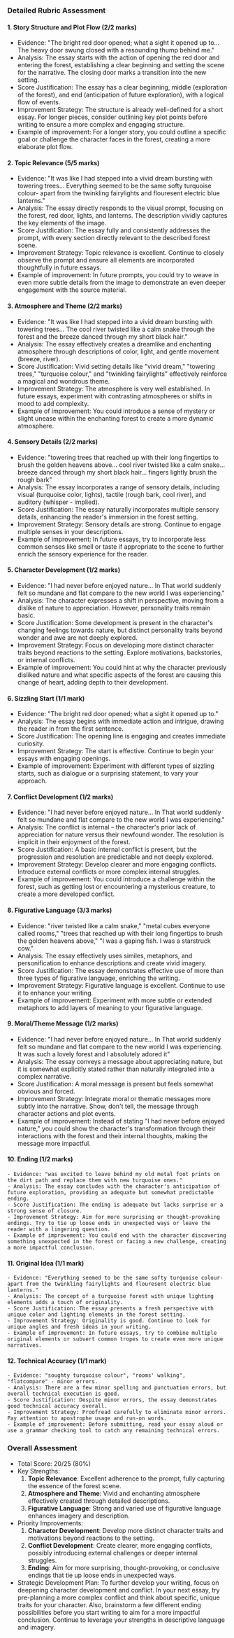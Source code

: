 ### Detailed Rubric Assessment

#### 1. Story Structure and Plot Flow (2/2 marks)

- Evidence: "The bright red door opened; what a sight it opened up to... The heavy door swung closed with a resounding thump behind me."
- Analysis: The essay starts with the action of opening the red door and entering the forest, establishing a clear beginning and setting the scene for the narrative. The closing door marks a transition into the new setting.
- Score Justification: The essay has a clear beginning, middle (exploration of the forest), and end (anticipation of future exploration), with a logical flow of events.
- Improvement Strategy: The structure is already well-defined for a short essay. For longer pieces, consider outlining key plot points before writing to ensure a more complex and engaging structure.
- Example of improvement: For a longer story, you could outline a specific goal or challenge the character faces in the forest, creating a more elaborate plot flow.

#### 2. Topic Relevance (5/5 marks)

- Evidence: "It was like I had stepped into a vivid dream bursting with towering trees... Everything seemed to be the same softy turquoise colour- apart from the twinkling fairylights and flouresent electric blue lanterns."
- Analysis: The essay directly responds to the visual prompt, focusing on the forest, red door, lights, and lanterns. The description vividly captures the key elements of the image.
- Score Justification: The essay fully and consistently addresses the prompt, with every section directly relevant to the described forest scene.
- Improvement Strategy: Topic relevance is excellent. Continue to closely observe the prompt and ensure all elements are incorporated thoughtfully in future essays.
- Example of improvement: In future prompts, you could try to weave in even more subtle details from the image to demonstrate an even deeper engagement with the source material.

#### 3. Atmosphere and Theme (2/2 marks)

- Evidence: "It was like I had stepped into a vivid dream bursting with towering trees... The cool river twisted like a calm snake through the forest and the breeze danced through my short black hair."
- Analysis: The essay effectively creates a dreamlike and enchanting atmosphere through descriptions of color, light, and gentle movement (breeze, river).
- Score Justification: Vivid setting details like "vivid dream," "towering trees," "turquoise colour," and "twinkling fairylights" effectively reinforce a magical and wondrous theme.
- Improvement Strategy: The atmosphere is very well established. In future essays, experiment with contrasting atmospheres or shifts in mood to add complexity.
- Example of improvement: You could introduce a sense of mystery or slight unease within the enchanting forest to create a more dynamic atmosphere.

#### 4. Sensory Details (2/2 marks)

- Evidence: "towering trees that reached up with their long fingertips to brush the golden heavens above... cool river twisted like a calm snake... breeze danced through my short black hair... fingers lightly brush the rough bark"
- Analysis: The essay incorporates a range of sensory details, including visual (turquoise color, lights), tactile (rough bark, cool river), and auditory (whisper - implied).
- Score Justification: The essay naturally incorporates multiple sensory details, enhancing the reader's immersion in the forest setting.
- Improvement Strategy: Sensory details are strong. Continue to engage multiple senses in your descriptions.
- Example of improvement: In future essays, try to incorporate less common senses like smell or taste if appropriate to the scene to further enrich the sensory experience for the reader.

#### 5. Character Development (1/2 marks)

- Evidence: "I had never before enjoyed nature... In That world suddenly felt so mundane and flat compare to the new world I was experiencing."
- Analysis: The character expresses a shift in perspective, moving from a dislike of nature to appreciation. However, personality traits remain basic.
- Score Justification: Some development is present in the character's changing feelings towards nature, but distinct personality traits beyond wonder and awe are not deeply explored.
- Improvement Strategy: Focus on developing more distinct character traits beyond reactions to the setting. Explore motivations, backstories, or internal conflicts.
- Example of improvement: You could hint at why the character previously disliked nature and what specific aspects of the forest are causing this change of heart, adding depth to their development.

#### 6. Sizzling Start (1/1 mark)

- Evidence: "The bright red door opened; what a sight it opened up to."
- Analysis: The essay begins with immediate action and intrigue, drawing the reader in from the first sentence.
- Score Justification: The opening line is engaging and creates immediate curiosity.
- Improvement Strategy: The start is effective. Continue to begin your essays with engaging openings.
- Example of improvement: Experiment with different types of sizzling starts, such as dialogue or a surprising statement, to vary your approach.

#### 7. Conflict Development (1/2 marks)

- Evidence: "I had never before enjoyed nature... In That world suddenly felt so mundane and flat compare to the new world I was experiencing."
- Analysis: The conflict is internal – the character's prior lack of appreciation for nature versus their newfound wonder. The resolution is implicit in their enjoyment of the forest.
- Score Justification: A basic internal conflict is present, but the progression and resolution are predictable and not deeply explored.
- Improvement Strategy: Develop clearer and more engaging conflicts. Introduce external conflicts or more complex internal struggles.
- Example of improvement: You could introduce a challenge within the forest, such as getting lost or encountering a mysterious creature, to create a more developed conflict.

#### 8. Figurative Language (3/3 marks)

- Evidence: "river twisted like a calm snake," "metal cubes everyone called rooms," "trees that reached up with their long fingertips to brush the golden heavens above," "I was a gaping fish. I was a starstruck cow."
- Analysis: The essay effectively uses similes, metaphors, and personification to enhance descriptions and create vivid imagery.
- Score Justification: The essay demonstrates effective use of more than three types of figurative language, enriching the writing.
- Improvement Strategy: Figurative language is excellent. Continue to use it to enhance your writing.
- Example of improvement: Experiment with more subtle or extended metaphors to add layers of meaning to your figurative language.

#### 9. Moral/Theme Message (1/2 marks)

- Evidence: "I had never before enjoyed nature... In That world suddenly felt so mundane and flat compare to the new world I was experiencing. It was such a lovely forest and I absolutely adored it"
- Analysis: The essay conveys a message about appreciating nature, but it is somewhat explicitly stated rather than naturally integrated into a complex narrative.
- Score Justification: A moral message is present but feels somewhat obvious and forced.
- Improvement Strategy: Integrate moral or thematic messages more subtly into the narrative. Show, don't tell, the message through character actions and plot events.
- Example of improvement: Instead of stating "I had never before enjoyed nature," you could show the character's transformation through their interactions with the forest and their internal thoughts, making the message more impactful.

#### 10. Ending (1/2 marks)

    - Evidence: "was excited to leave behind my old metal foot prints on the dirt path and replace them with new turquoise ones."
    - Analysis: The essay concludes with the character's anticipation of future exploration, providing an adequate but somewhat predictable ending.
    - Score Justification: The ending is adequate but lacks surprise or a strong sense of closure.
    - Improvement Strategy: Aim for more surprising or thought-provoking endings. Try to tie up loose ends in unexpected ways or leave the reader with a lingering question.
    - Example of improvement: You could end with the character discovering something unexpected in the forest or facing a new challenge, creating a more impactful conclusion.

#### 11. Original Idea (1/1 mark)

    - Evidence: "Everything seemed to be the same softy turquoise colour- apart from the twinkling fairylights and flouresent electric blue lanterns."
    - Analysis: The concept of a turquoise forest with unique lighting elements adds a touch of originality.
    - Score Justification: The essay presents a fresh perspective with unique color and lighting elements in the forest setting.
    - Improvement Strategy: Originality is good. Continue to look for unique angles and fresh ideas in your writing.
    - Example of improvement: In future essays, try to combine multiple original elements or subvert common tropes to create even more unique narratives.

#### 12. Technical Accuracy (1/1 mark)

    - Evidence: "soughty turquoise colour", "rooms' walking", "flatcompare" - minor errors.
    - Analysis: There are a few minor spelling and punctuation errors, but overall technical execution is good.
    - Score Justification: Despite minor errors, the essay demonstrates good technical accuracy overall.
    - Improvement Strategy: Proofread carefully to eliminate minor errors. Pay attention to apostrophe usage and run-on words.
    - Example of improvement: Before submitting, read your essay aloud or use a grammar checking tool to catch any remaining technical errors.

### Overall Assessment

- Total Score: 20/25 (80%)
- Key Strengths:
  1. **Topic Relevance**: Excellent adherence to the prompt, fully capturing the essence of the forest scene.
  2. **Atmosphere and Theme**: Vivid and enchanting atmosphere effectively created through detailed descriptions.
  3. **Figurative Language**: Strong and varied use of figurative language enhances imagery and description.
- Priority Improvements:
  1. **Character Development**: Develop more distinct character traits and motivations beyond reactions to the setting.
  2. **Conflict Development**: Create clearer, more engaging conflicts, possibly introducing external challenges or deeper internal struggles.
  3. **Ending**: Aim for more surprising, thought-provoking, or conclusive endings that tie up loose ends in unexpected ways.
- Strategic Development Plan:
  To further develop your writing, focus on deepening character development and conflict. In your next essay, try pre-planning a more complex conflict and think about specific, unique traits for your character. Also, brainstorm a few different ending possibilities before you start writing to aim for a more impactful conclusion. Continue to leverage your strengths in descriptive language and imagery.
